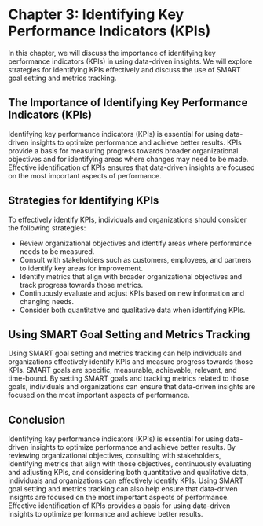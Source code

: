 Chapter 3: Identifying Key Performance Indicators (KPIs)
========================================================

In this chapter, we will discuss the importance of identifying key performance indicators (KPIs) in using data-driven insights. We will explore strategies for identifying KPIs effectively and discuss the use of SMART goal setting and metrics tracking.

The Importance of Identifying Key Performance Indicators (KPIs)
---------------------------------------------------------------

Identifying key performance indicators (KPIs) is essential for using data-driven insights to optimize performance and achieve better results. KPIs provide a basis for measuring progress towards broader organizational objectives and for identifying areas where changes may need to be made. Effective identification of KPIs ensures that data-driven insights are focused on the most important aspects of performance.

Strategies for Identifying KPIs
-------------------------------

To effectively identify KPIs, individuals and organizations should consider the following strategies:

* Review organizational objectives and identify areas where performance needs to be measured.
* Consult with stakeholders such as customers, employees, and partners to identify key areas for improvement.
* Identify metrics that align with broader organizational objectives and track progress towards those metrics.
* Continuously evaluate and adjust KPIs based on new information and changing needs.
* Consider both quantitative and qualitative data when identifying KPIs.

Using SMART Goal Setting and Metrics Tracking
---------------------------------------------

Using SMART goal setting and metrics tracking can help individuals and organizations effectively identify KPIs and measure progress towards those KPIs. SMART goals are specific, measurable, achievable, relevant, and time-bound. By setting SMART goals and tracking metrics related to those goals, individuals and organizations can ensure that data-driven insights are focused on the most important aspects of performance.

Conclusion
----------

Identifying key performance indicators (KPIs) is essential for using data-driven insights to optimize performance and achieve better results. By reviewing organizational objectives, consulting with stakeholders, identifying metrics that align with those objectives, continuously evaluating and adjusting KPIs, and considering both quantitative and qualitative data, individuals and organizations can effectively identify KPIs. Using SMART goal setting and metrics tracking can also help ensure that data-driven insights are focused on the most important aspects of performance. Effective identification of KPIs provides a basis for using data-driven insights to optimize performance and achieve better results.
